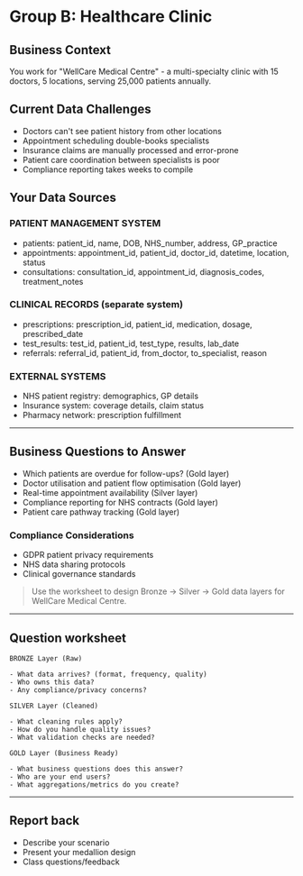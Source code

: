 # Group B: Healthcare Clinic

## Business Context

You work for "WellCare Medical Centre" - a multi-specialty clinic with 15 doctors, 5 locations, serving 25,000 patients annually.

## Current Data Challenges

- Doctors can't see patient history from other locations
- Appointment scheduling double-books specialists
- Insurance claims are manually processed and error-prone
- Patient care coordination between specialists is poor
- Compliance reporting takes weeks to compile

## Your Data Sources

### PATIENT MANAGEMENT SYSTEM

- patients: patient_id, name, DOB, NHS_number, address, GP_practice
- appointments: appointment_id, patient_id, doctor_id, datetime, location, status
- consultations: consultation_id, appointment_id, diagnosis_codes, treatment_notes

### CLINICAL RECORDS (separate system)

- prescriptions: prescription_id, patient_id, medication, dosage, prescribed_date
- test_results: test_id, patient_id, test_type, results, lab_date
- referrals: referral_id, patient_id, from_doctor, to_specialist, reason

### EXTERNAL SYSTEMS

- NHS patient registry: demographics, GP details
- Insurance system: coverage details, claim status
- Pharmacy network: prescription fulfillment

---

## Business Questions to Answer

- Which patients are overdue for follow-ups? (Gold layer)
- Doctor utilisation and patient flow optimisation (Gold layer)
- Real-time appointment availability (Silver layer)
- Compliance reporting for NHS contracts (Gold layer)
- Patient care pathway tracking (Gold layer)

### Compliance Considerations

- GDPR patient privacy requirements
- NHS data sharing protocols
- Clinical governance standards

> Use the worksheet to design Bronze → Silver → Gold data layers for WellCare Medical Centre.

---

## Question worksheet

```none
BRONZE Layer (Raw)

- What data arrives? (format, frequency, quality)
- Who owns this data?
- Any compliance/privacy concerns?

SILVER Layer (Cleaned)

- What cleaning rules apply?
- How do you handle quality issues?
- What validation checks are needed?

GOLD Layer (Business Ready)

- What business questions does this answer?
- Who are your end users?
- What aggregations/metrics do you create?
```

---

## Report back

- Describe your scenario
- Present your medallion design
- Class questions/feedback
